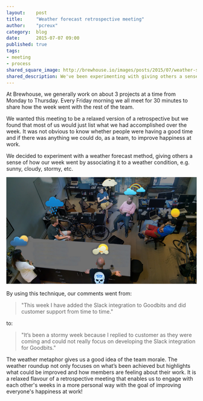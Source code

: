 ```yaml
---
layout:    post
title:     "Weather forecast retrospective meeting"
author:    "pcreux"
category:  blog
date:      2015-07-07 09:00
published: true
tags:
- meeting
- process
shared_square_image: http://brewhouse.io/images/posts/2015/07/weather-social.jpg
shared_description: We've been experimenting with giving others a sense of how our week went by associating it to a weather condition. It enables us to engage with each other’s weeks in a more personal way with the goal of improving everyone’s happiness at work!
---
```


At Brewhouse, we generally work on about 3 projects at a time from Monday to Thursday. Every Friday morning we all meet for 30 minutes to share how the week went with the rest of the team.

We wanted this meeting to be a relaxed version of a retrospective but we found that most of us would just list what we had accomplished over the week. It was not obvious to know whether people were having a good time and if there was anything we could do, as a team, to improve happiness at work.

We decided to experiment with a weather forecast method, giving others a sense of how our week went by associating it to a weather condition, e.g. sunny, cloudy, stormy, etc.

<!-- break -->

![weather-forecast-retrospective](/images/posts/2015/07/weather-retro.jpg)

By using this technique, our comments went from:

<blockquote>
"This week I have added the Slack integration to Goodbits and did customer support from time to time."
</blockquote>

to:

<blockquote>
"It’s been a stormy week because I replied to customer as they were coming and could not really focus on developing the Slack integration for Goodbits."
</blockquote>

The weather metaphor gives us a good idea of the team morale. The weather roundup not only focuses on what’s been achieved but highlights what could be improved and how members are feeling about their work. It is a relaxed flavour of a retrospective meeting that enables us to engage with each other's weeks in a more personal way with the goal of improving everyone's happiness at work!

